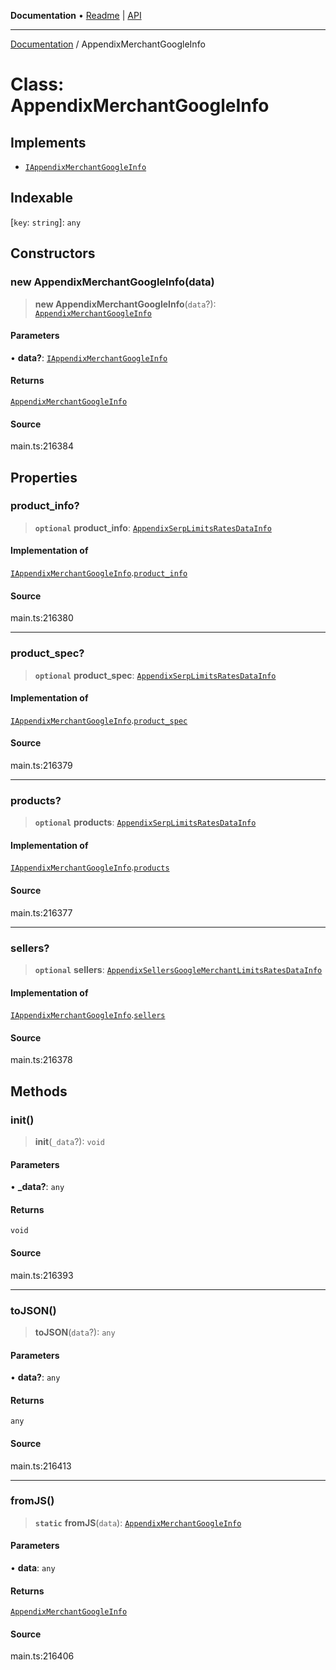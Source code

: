 **Documentation** • [Readme](../README.md) \| [API](../globals.md)

***

[Documentation](../README.md) / AppendixMerchantGoogleInfo

# Class: AppendixMerchantGoogleInfo

## Implements

- [`IAppendixMerchantGoogleInfo`](../interfaces/IAppendixMerchantGoogleInfo.md)

## Indexable

 \[`key`: `string`\]: `any`

## Constructors

### new AppendixMerchantGoogleInfo(data)

> **new AppendixMerchantGoogleInfo**(`data`?): [`AppendixMerchantGoogleInfo`](AppendixMerchantGoogleInfo.md)

#### Parameters

• **data?**: [`IAppendixMerchantGoogleInfo`](../interfaces/IAppendixMerchantGoogleInfo.md)

#### Returns

[`AppendixMerchantGoogleInfo`](AppendixMerchantGoogleInfo.md)

#### Source

main.ts:216384

## Properties

### product\_info?

> **`optional`** **product\_info**: [`AppendixSerpLimitsRatesDataInfo`](AppendixSerpLimitsRatesDataInfo.md)

#### Implementation of

[`IAppendixMerchantGoogleInfo`](../interfaces/IAppendixMerchantGoogleInfo.md).[`product_info`](../interfaces/IAppendixMerchantGoogleInfo.md#product_info)

#### Source

main.ts:216380

***

### product\_spec?

> **`optional`** **product\_spec**: [`AppendixSerpLimitsRatesDataInfo`](AppendixSerpLimitsRatesDataInfo.md)

#### Implementation of

[`IAppendixMerchantGoogleInfo`](../interfaces/IAppendixMerchantGoogleInfo.md).[`product_spec`](../interfaces/IAppendixMerchantGoogleInfo.md#product_spec)

#### Source

main.ts:216379

***

### products?

> **`optional`** **products**: [`AppendixSerpLimitsRatesDataInfo`](AppendixSerpLimitsRatesDataInfo.md)

#### Implementation of

[`IAppendixMerchantGoogleInfo`](../interfaces/IAppendixMerchantGoogleInfo.md).[`products`](../interfaces/IAppendixMerchantGoogleInfo.md#products)

#### Source

main.ts:216377

***

### sellers?

> **`optional`** **sellers**: [`AppendixSellersGoogleMerchantLimitsRatesDataInfo`](AppendixSellersGoogleMerchantLimitsRatesDataInfo.md)

#### Implementation of

[`IAppendixMerchantGoogleInfo`](../interfaces/IAppendixMerchantGoogleInfo.md).[`sellers`](../interfaces/IAppendixMerchantGoogleInfo.md#sellers)

#### Source

main.ts:216378

## Methods

### init()

> **init**(`_data`?): `void`

#### Parameters

• **\_data?**: `any`

#### Returns

`void`

#### Source

main.ts:216393

***

### toJSON()

> **toJSON**(`data`?): `any`

#### Parameters

• **data?**: `any`

#### Returns

`any`

#### Source

main.ts:216413

***

### fromJS()

> **`static`** **fromJS**(`data`): [`AppendixMerchantGoogleInfo`](AppendixMerchantGoogleInfo.md)

#### Parameters

• **data**: `any`

#### Returns

[`AppendixMerchantGoogleInfo`](AppendixMerchantGoogleInfo.md)

#### Source

main.ts:216406
